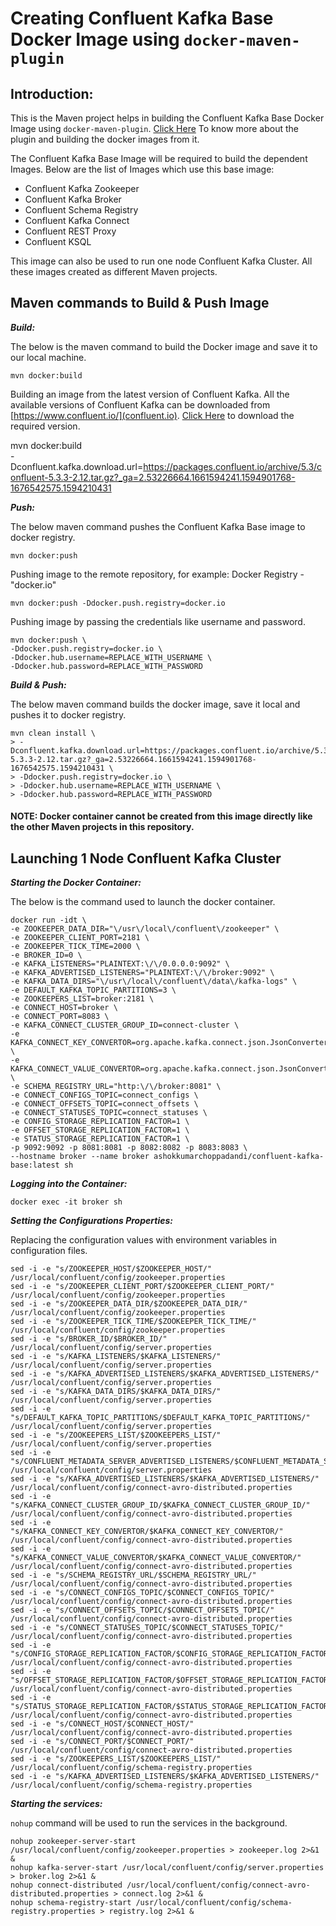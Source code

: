 # Creating Confluent Kafka Base Docker Image using `docker-maven-plugin`

## Introduction:

This is the Maven project helps in building the Confluent Kafka Base Docker Image using `docker-maven-plugin`. [Click Here](https://github.com/AshokKumarChoppadandi/dev-environments/tree/develop/MavenDockerHelloWorld) To know more about the plugin and building the docker images from it. 

The Confluent Kafka Base Image will be required to build the dependent Images. Below are the list of Images which use this base image:

* Confluent Kafka Zookeeper
* Confluent Kafka Broker
* Confluent Schema Registry
* Confluent Kafka Connect
* Confluent REST Proxy
* Confluent KSQL

This image can also be used to run one node Confluent Kafka Cluster. All these images created as different Maven projects.


## Maven commands to Build & Push Image

***Build:***

The below is the maven command to build the Docker image and save it to our local machine.

```
mvn docker:build
```

Building an image from the latest version of Confluent Kafka. All the available versions of Confluent Kafka can be downloaded from [https://www.confluent.io/](confluent.io). [Click Here](https://www.confluent.io/previous-versions) to download the required version.

mvn docker:build \
-Dconfluent.kafka.download.url=https://packages.confluent.io/archive/5.3/confluent-5.3.3-2.12.tar.gz?_ga=2.53226664.1661594241.1594901768-1676542575.1594210431

***Push:***

The below maven command pushes the Confluent Kafka Base image to docker registry.

```
mvn docker:push
```

Pushing image to the remote repository, for example: Docker Registry - "docker.io"

```
mvn docker:push -Ddocker.push.registry=docker.io
```

Pushing image by passing the credentials like username and password.

```
mvn docker:push \
-Ddocker.push.registry=docker.io \
-Ddocker.hub.username=REPLACE_WITH_USERNAME \
-Ddocker.hub.password=REPLACE_WITH_PASSWORD
```

***Build & Push:***

The below maven command builds the docker image, save it local and pushes it to docker registry.

```
mvn clean install \
> -Dconfluent.kafka.download.url=https://packages.confluent.io/archive/5.3/confluent-5.3.3-2.12.tar.gz?_ga=2.53226664.1661594241.1594901768-1676542575.1594210431 \
> -Ddocker.push.registry=docker.io \
> -Ddocker.hub.username=REPLACE_WITH_USERNAME \
> -Ddocker.hub.password=REPLACE_WITH_PASSWORD
```

#### NOTE: Docker container cannot be created from this image directly like the other Maven projects in this repository.

## Launching 1 Node Confluent Kafka Cluster

***Starting the Docker Container:***

The below is the command used to launch the docker container.

```
docker run -idt \
-e ZOOKEEPER_DATA_DIR="\/usr\/local\/confluent\/zookeeper" \
-e ZOOKEEPER_CLIENT_PORT=2181 \
-e ZOOKEEPER_TICK_TIME=2000 \
-e BROKER_ID=0 \
-e KAFKA_LISTENERS="PLAINTEXT:\/\/0.0.0.0:9092" \
-e KAFKA_ADVERTISED_LISTENERS="PLAINTEXT:\/\/broker:9092" \
-e KAFKA_DATA_DIRS="\/usr\/local\/confluent\/data\/kafka-logs" \
-e DEFAULT_KAFKA_TOPIC_PARTITIONS=3 \
-e ZOOKEEPERS_LIST=broker:2181 \
-e CONNECT_HOST=broker \
-e CONNECT_PORT=8083 \
-e KAFKA_CONNECT_CLUSTER_GROUP_ID=connect-cluster \
-e KAFKA_CONNECT_KEY_CONVERTOR=org.apache.kafka.connect.json.JsonConverter \
-e KAFKA_CONNECT_VALUE_CONVERTOR=org.apache.kafka.connect.json.JsonConverter \
-e SCHEMA_REGISTRY_URL="http:\/\/broker:8081" \
-e CONNECT_CONFIGS_TOPIC=connect_configs \
-e CONNECT_OFFSETS_TOPIC=connect_offsets \
-e CONNECT_STATUSES_TOPIC=connect_statuses \
-e CONFIG_STORAGE_REPLICATION_FACTOR=1 \
-e OFFSET_STORAGE_REPLICATION_FACTOR=1 \
-e STATUS_STORAGE_REPLICATION_FACTOR=1 \
-p 9092:9092 -p 8081:8081 -p 8082:8082 -p 8083:8083 \
--hostname broker --name broker ashokkumarchoppadandi/confluent-kafka-base:latest sh
```

***Logging into the Container:***

```
docker exec -it broker sh
```

***Setting the Configurations Properties:***

Replacing the configuration values with environment variables in configuration files.

```
sed -i -e "s/ZOOKEEPER_HOST/$ZOOKEEPER_HOST/" /usr/local/confluent/config/zookeeper.properties
sed -i -e "s/ZOOKEEPER_CLIENT_PORT/$ZOOKEEPER_CLIENT_PORT/" /usr/local/confluent/config/zookeeper.properties
sed -i -e "s/ZOOKEEPER_DATA_DIR/$ZOOKEEPER_DATA_DIR/" /usr/local/confluent/config/zookeeper.properties
sed -i -e "s/ZOOKEEPER_TICK_TIME/$ZOOKEEPER_TICK_TIME/" /usr/local/confluent/config/zookeeper.properties
sed -i -e "s/BROKER_ID/$BROKER_ID/" /usr/local/confluent/config/server.properties
sed -i -e "s/KAFKA_LISTENERS/$KAFKA_LISTENERS/" /usr/local/confluent/config/server.properties
sed -i -e "s/KAFKA_ADVERTISED_LISTENERS/$KAFKA_ADVERTISED_LISTENERS/" /usr/local/confluent/config/server.properties
sed -i -e "s/KAFKA_DATA_DIRS/$KAFKA_DATA_DIRS/" /usr/local/confluent/config/server.properties
sed -i -e "s/DEFAULT_KAFKA_TOPIC_PARTITIONS/$DEFAULT_KAFKA_TOPIC_PARTITIONS/" /usr/local/confluent/config/server.properties
sed -i -e "s/ZOOKEEPERS_LIST/$ZOOKEEPERS_LIST/" /usr/local/confluent/config/server.properties
sed -i -e "s/CONFLUENT_METADATA_SERVER_ADVERTISED_LISTENERS/$CONFLUENT_METADATA_SERVER_ADVERTISED_LISTENERS/" /usr/local/confluent/config/server.properties
sed -i -e "s/KAFKA_ADVERTISED_LISTENERS/$KAFKA_ADVERTISED_LISTENERS/" /usr/local/confluent/config/connect-avro-distributed.properties
sed -i -e "s/KAFKA_CONNECT_CLUSTER_GROUP_ID/$KAFKA_CONNECT_CLUSTER_GROUP_ID/" /usr/local/confluent/config/connect-avro-distributed.properties
sed -i -e "s/KAFKA_CONNECT_KEY_CONVERTOR/$KAFKA_CONNECT_KEY_CONVERTOR/" /usr/local/confluent/config/connect-avro-distributed.properties
sed -i -e "s/KAFKA_CONNECT_VALUE_CONVERTOR/$KAFKA_CONNECT_VALUE_CONVERTOR/" /usr/local/confluent/config/connect-avro-distributed.properties
sed -i -e "s/SCHEMA_REGISTRY_URL/$SCHEMA_REGISTRY_URL/" /usr/local/confluent/config/connect-avro-distributed.properties
sed -i -e "s/CONNECT_CONFIGS_TOPIC/$CONNECT_CONFIGS_TOPIC/" /usr/local/confluent/config/connect-avro-distributed.properties
sed -i -e "s/CONNECT_OFFSETS_TOPIC/$CONNECT_OFFSETS_TOPIC/" /usr/local/confluent/config/connect-avro-distributed.properties
sed -i -e "s/CONNECT_STATUSES_TOPIC/$CONNECT_STATUSES_TOPIC/" /usr/local/confluent/config/connect-avro-distributed.properties
sed -i -e "s/CONFIG_STORAGE_REPLICATION_FACTOR/$CONFIG_STORAGE_REPLICATION_FACTOR/" /usr/local/confluent/config/connect-avro-distributed.properties
sed -i -e "s/OFFSET_STORAGE_REPLICATION_FACTOR/$OFFSET_STORAGE_REPLICATION_FACTOR/" /usr/local/confluent/config/connect-avro-distributed.properties
sed -i -e "s/STATUS_STORAGE_REPLICATION_FACTOR/$STATUS_STORAGE_REPLICATION_FACTOR/" /usr/local/confluent/config/connect-avro-distributed.properties
sed -i -e "s/CONNECT_HOST/$CONNECT_HOST/" /usr/local/confluent/config/connect-avro-distributed.properties
sed -i -e "s/CONNECT_PORT/$CONNECT_PORT/" /usr/local/confluent/config/connect-avro-distributed.properties
sed -i -e "s/ZOOKEEPERS_LIST/$ZOOKEEPERS_LIST/" /usr/local/confluent/config/schema-registry.properties
sed -i -e "s/KAFKA_ADVERTISED_LISTENERS/$KAFKA_ADVERTISED_LISTENERS/" /usr/local/confluent/config/schema-registry.properties
```

***Starting the services:***

`nohup` command will be used to run the services in the background.

```
nohup zookeeper-server-start /usr/local/confluent/config/zookeeper.properties > zookeeper.log 2>&1 &
nohup kafka-server-start /usr/local/confluent/config/server.properties > broker.log 2>&1 &
nohup connect-distributed /usr/local/confluent/config/connect-avro-distributed.properties > connect.log 2>&1 &
nohup schema-registry-start /usr/local/confluent/config/schema-registry.properties > registry.log 2>&1 &
```

